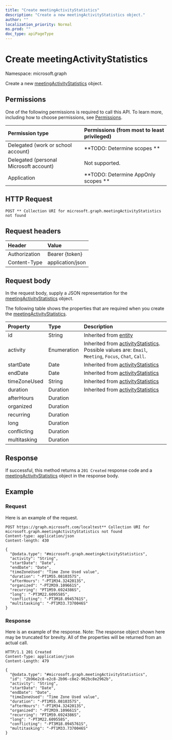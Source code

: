 ```yaml
---
title: "Create meetingActivityStatistics"
description: "Create a new meetingActivityStatistics object."
author: ""
localization_priority: Normal
ms.prod: ""
doc_type: apiPageType
---
```


# Create meetingActivityStatistics

Namespace: microsoft.graph

Create a new [meetingActivityStatistics](../resources/meetingactivitystatistics.md) object.

## Permissions
One of the following permissions is required to call this API. To learn more, including how to choose permissions, see [Permissions](/concepts/permissions-reference.md).

|Permission type|Permissions (from most to least privileged)|
|:---|:---|
|Delegated (work or school account)|**TODO: Determine scopes **|
|Delegated (personal Microsoft account)|Not supported.|
|Application|**TODO: Determine AppOnly scopes **|

## HTTP Request
<!-- {
  "blockType": "ignored"
}
-->
``` http
POST ** Collection URI for microsoft.graph.meetingActivityStatistics not found
```

## Request headers
|Header|Value|
|:---|:---|
|Authorization|Bearer {token}|
|Content-Type|application/json|

## Request body
In the request body, supply a JSON representation for the [meetingActivityStatistics](../resources/meetingactivitystatistics.md) object.

The following table shows the properties that are required when you create the [meetingActivityStatistics](../resources/meetingactivitystatistics.md).

|Property|Type|Description|
|:---|:---|:---|
|id|String| Inherited from [entity](../resources/entity.md)|
|activity|Enumeration| Inherited from [activityStatistics](../resources/activitystatistics.md). Possible values are: `Email`, `Meeting`, `Focus`, `Chat`, `Call`.|
|startDate|Date| Inherited from [activityStatistics](../resources/activitystatistics.md)|
|endDate|Date| Inherited from [activityStatistics](../resources/activitystatistics.md)|
|timeZoneUsed|String| Inherited from [activityStatistics](../resources/activitystatistics.md)|
|duration|Duration| Inherited from [activityStatistics](../resources/activitystatistics.md)|
|afterHours|Duration||
|organized|Duration||
|recurring|Duration||
|long|Duration||
|conflicting|Duration||
|multitasking|Duration||



## Response
If successful, this method returns a `201 Created` response code and a [meetingActivityStatistics](../resources/meetingactivitystatistics.md) object in the response body.

## Example

### Request
Here is an example of the request.
<!-- {
  "blockType": "request",
  "name": "create_meetingactivitystatistics_from_"
}
-->
``` http
POST https://graph.microsoft.com/localtest** Collection URI for microsoft.graph.meetingActivityStatistics not found
Content-type: application/json
Content-length: 430

{
  "@odata.type": "#microsoft.graph.meetingActivityStatistics",
  "activity": "String",
  "startDate": "Date",
  "endDate": "Date",
  "timeZoneUsed": "Time Zone Used value",
  "duration": "-PT1M55.0810357S",
  "afterHours": "-PT1M34.3242013S",
  "organized": "-PT2M39.109661S",
  "recurring": "PT1M59.6924386S",
  "long": "-PT3M22.609558S",
  "conflicting": "-PT3M18.0945761S",
  "multitasking": "-PT1M33.7370046S"
}
```

### Response
Here is an example of the response. Note: The response object shown here may be truncated for brevity. All of the properties will be returned from an actual call.
<!-- {
  "blockType": "response",
  "truncated": true,
  "@odata.type": "microsoft.graph.meetingactivitystatistics"
}
-->
``` http
HTTP/1.1 201 Created
Content-Type: application/json
Content-Length: 479

{
  "@odata.type": "#microsoft.graph.meetingActivityStatistics",
  "id": "2b96e2c8-e2c8-2b96-c8e2-962bc8e2962b",
  "activity": "String",
  "startDate": "Date",
  "endDate": "Date",
  "timeZoneUsed": "Time Zone Used value",
  "duration": "-PT1M55.0810357S",
  "afterHours": "-PT1M34.3242013S",
  "organized": "-PT2M39.109661S",
  "recurring": "PT1M59.6924386S",
  "long": "-PT3M22.609558S",
  "conflicting": "-PT3M18.0945761S",
  "multitasking": "-PT1M33.7370046S"
}
```

